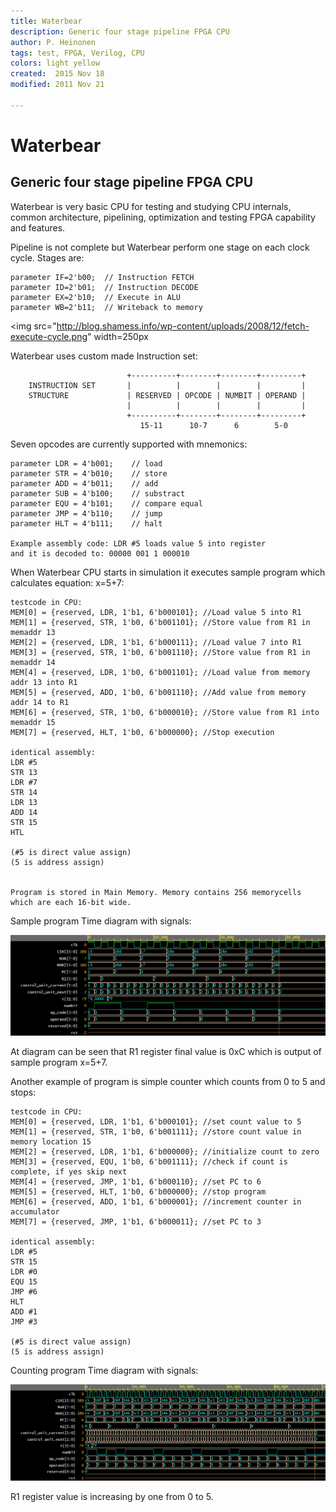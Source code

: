 ```yaml
---
title: Waterbear
description: Generic four stage pipeline FPGA CPU
author: P. Heinonen
tags: test, FPGA, Verilog, CPU
colors: light yellow
created:  2015 Nov 18
modified: 2011 Nov 21

---
```


Waterbear
=========

## Generic four stage pipeline FPGA CPU

Waterbear is very basic CPU for testing and studying CPU internals, common 
architecture, pipelining, optimization and testing FPGA capability and features.

Pipeline is not complete but Waterbear perform one stage on each clock cycle. Stages are:

    parameter IF=2'b00;  // Instruction FETCH
    parameter ID=2'b01;  // Instruction DECODE
    parameter EX=2'b10;  // Execute in ALU
    parameter WB=2'b11;  // Writeback to memory

<img src="http://blog.shamess.info/wp-content/uploads/2008/12/fetch-execute-cycle.png" width=250px</img>  


  

Waterbear uses custom made Instruction set:

                              +----------+--------+--------+---------+
        INSTRUCTION SET       |          |        |        |         |
        STRUCTURE             | RESERVED | OPCODE | NUMBIT | OPERAND |
                              |          |        |        |         |
                              +----------+--------+--------+---------+
                                 15-11      10-7      6        5-0  


Seven opcodes are currently supported with mnemonics:

    parameter LDR = 4'b001;    // load
    parameter STR = 4'b010;    // store
    parameter ADD = 4'b011;    // add
    parameter SUB = 4'b100;    // substract
    parameter EQU = 4'b101;    // compare equal
    parameter JMP = 4'b110;    // jump
    parameter HLT = 4'b111;    // halt

    Example assembly code: LDR #5 loads value 5 into register
    and it is decoded to: 00000 001 1 000010

When Waterbear CPU starts in simulation it executes sample program which calculates equation: x=5+7:

    testcode in CPU:
    MEM[0] = {reserved, LDR, 1'b1, 6'b000101}; //Load value 5 into R1
    MEM[1] = {reserved, STR, 1'b0, 6'b001101}; //Store value from R1 in memaddr 13
    MEM[2] = {reserved, LDR, 1'b1, 6'b000111}; //Load value 7 into R1
    MEM[3] = {reserved, STR, 1'b0, 6'b001110}; //Store value from R1 in memaddr 14
    MEM[4] = {reserved, LDR, 1'b0, 6'b001101}; //Load value from memory addr 13 into R1
    MEM[5] = {reserved, ADD, 1'b0, 6'b001110}; //Add value from memory addr 14 to R1
    MEM[6] = {reserved, STR, 1'b0, 6'b000010}; //Store value from R1 into memaddr 15
    MEM[7] = {reserved, HLT, 1'b0, 6'b000000}; //Stop execution

    identical assembly:
    LDR #5
    STR 13
    LDR #7
    STR 14
    LDR 13
    ADD 14
    STR 15
    HTL
    
    (#5 is direct value assign)
    (5 is address assign)
    
    
    Program is stored in Main Memory. Memory contains 256 memorycells 
    which are each 16-bit wide.

Sample program Time diagram with signals:

![Timeline](https://raw.githubusercontent.com/Miltonhill/WaterbearCPU/master/tests/cpu.png)

At diagram can be seen that R1 register final value is 0xC which is output of sample program x=5+7.

Another example of program is simple counter which counts from 0 to 5 and stops:

    testcode in CPU:
    MEM[0] = {reserved, LDR, 1'b1, 6'b000101}; //set count value to 5
    MEM[1] = {reserved, STR, 1'b0, 6'b001111}; //store count value in memory location 15
    MEM[2] = {reserved, LDR, 1'b1, 6'b000000}; //initialize count to zero
    MEM[3] = {reserved, EQU, 1'b0, 6'b001111}; //check if count is complete, if yes skip next
    MEM[4] = {reserved, JMP, 1'b1, 6'b000110}; //set PC to 6
    MEM[5] = {reserved, HLT, 1'b0, 6'b000000}; //stop program
    MEM[6] = {reserved, ADD, 1'b1, 6'b000001}; //increment counter in accumulator
    MEM[7] = {reserved, JMP, 1'b1, 6'b000011}; //set PC to 3

    identical assembly:
    LDR #5
    STR 15
    LDR #0
    EQU 15
    JMP #6
    HLT
    ADD #1
    JMP #3
    
    (#5 is direct value assign)
    (5 is address assign)
    
Counting program Time diagram with signals:

![Timeline](https://raw.githubusercontent.com/Miltonhill/WaterbearCPU/master/tests/cpu2.png)

R1 register value is increasing by one from 0 to 5.



